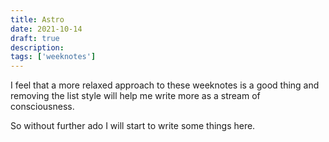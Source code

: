 ```yaml
---
title: Astro
date: 2021-10-14
draft: true
description:
tags: ['weeknotes']
---
```


I feel that a more relaxed approach to these weeknotes is a good thing and removing the list style will help me write more as a stream of consciousness.

So without further ado I will start to write some things here.
